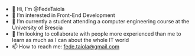 - 👋 Hi, I’m @FedeTaiola
- 👀 I’m interested in Front-End Development
- 🌱 I’m currently a student attending a computer engineering course at the University of Brescia
- 💞️ I’m looking to collaborate with people more experienced than me to learn as much as I can about the whole IT world
- 📫 How to reach me: fede.taiola@gmail.com

<!---
FedeTaiola/FedeTaiola is a ✨ special ✨ repository because its `README.md` (this file) appears on your GitHub profile.
You can click the Preview link to take a look at your changes.
--->
